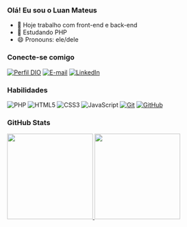 ### Olá! Eu sou o Luan Mateus

- 🔭 Hoje trabalho com front-end e back-end
- 🌱 Estudando PHP
- 😄 Pronouns: ele/dele

### Conecte-se comigo

[![Perfil DIO](https://img.shields.io/badge/-Meu%20Perfil%20na%20DIO-30A3DC?style=for-the-badge)](https://www.dio.me/users/luanmateus_duarte)
[![E-mail](https://img.shields.io/badge/-Gmail-%23333?style=for-the-badge&logo=gmail&logoColor=E94D5F)](mailto:luanmateus.duarte@gmail.com)
[![LinkedIn](https://img.shields.io/badge/-LinkedIn-000?style=for-the-badge&logo=linkedin&logoColor=30A3DC)](https://www.linkedin.com/in/luan-mateus-duarte)


### Habilidades

![PHP](https://img.shields.io/badge/HTML-000?style=for-the-badge&logo=php&logoColor=#777BB4)
![HTML5](https://img.shields.io/badge/HTML-000?style=for-the-badge&logo=html5&logoColor=#E34F26)
![CSS3](https://img.shields.io/badge/CSS3-000?style=for-the-badge&logo=css3&logoColor=#1572B6)
![JavaScript](https://img.shields.io/badge/JavaScript-000?style=for-the-badge&logo=javascript&logoColor=#F7DF1E)
[![Git](https://img.shields.io/badge/Git-000?style=for-the-badge&logo=git&logoColor=E94D5F)](https://git-scm.com/doc) 
[![GitHub](https://img.shields.io/badge/GitHub-000?style=for-the-badge&logo=github&logoColor=30A3DC)](https://docs.github.com/)

### GitHub Stats
<div>
  <a href="https://github.com/luanduartee">
  <img height="200em" src="https://github-readme-stats.vercel.app/api?username=luanduartee&show_icons=true&theme=dracula"/>
  <img height="200em" src="https://github-readme-stats.vercel.app/api/top-langs/?username=luanduartee&layout=donut&theme=dracula"/>
</div>
